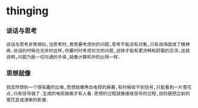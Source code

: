 # thinging

### 谈话与思考
` 说话与思考非常相似,当思考时,常常要考虑你的问题,思考不能没有对象,只有自嗨就成了精神病.说话的时候也无非时这样,你要时时考虑对方的问题,这样才能有更流畅和舒服的交流.这就说明,问题乃是一切沟通的手续,就像计算机中的比特一样. `
### 思想就像
` 我突然想到一个很有趣的比喻,思想就像黑白电视的屏幕,有时候收不到信号,只能看到一片雪花点,只有信号强了.生成的电视画面才有人看.思想的过程就像接收信号的过程,目的是把之前的雪花变成清晰的影像. `

